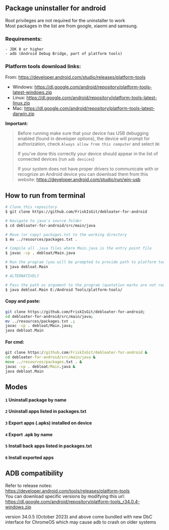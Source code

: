 ## Package uninstaller for android
Root privileges are not required for the uninstaller to work <br>
Most packages in the list are from google, xiaomi and samsung.
### Requirements:
```
- JDK 8 or higher
- adb (Android Debug Bridge, part of platform tools)
```

### Platform tools download links:
From:
https://developer.android.com/studio/releases/platform-tools

 - Windows: https://dl.google.com/android/repository/platform-tools-latest-windows.zip
 - Linux: https://dl.google.com/android/repository/platform-tools-latest-linux.zip
 - Mac: https://dl.google.com/android/repository/platform-tools-latest-darwin.zip

**Important:**
> 
> Before running make sure that your device has USB debugging enabled (found in developer options),
> the device will prompt for authorization, check `Always allow from this computer` and select `OK`
> 
> If you've done this correctly your device should appear in the list of connected devices (run  `adb devices`)
> 
> If your system does not have proper drivers to communicate with or recognize an Android device
> you can download them from this website: https://developer.android.com/studio/run/win-usb

## How to run from terminal
```bash
# Clone this repository
$ git clone https://github.com/FriskIsGit/debloater-for-android

# Navigate to java's source folder
$ cd debloater-for-android/src/main/java

# Move (or copy) packages.txt to the working directory
$ mv ../resources/packages.txt .

# Compile all .java files where Main.java is the entry point file
$ javac -cp . debloat/Main.java

# Run the program (you will be prompted to provide path to platform tools)
$ java debloat.Main

# ALTERNATIVELY

# Pass the path as argument to the program (quotation marks are not required)
$ java debloat.Main E:/Android Tools/platform-tools/
```

#### Copy and paste:
```bash
git clone https://github.com/FriskIsGit/debloater-for-android;
cd debloater-for-android/src/main/java;
mv ../resources/packages.txt .;
javac -cp . debloat/Main.java;
java debloat.Main
```
#### For cmd:
```cmd
git clone https://github.com/FriskIsGit/debloater-for-android &
cd debloater-for-android/src/main/java &
move ../resources/packages.txt . &
javac -cp . debloat/Main.java &
java debloat.Main
```

## Modes
#### `1` Uninstall package by name
#### `2` Uninstall apps listed in packages.txt
#### `3` Export apps (.apks) installed on device
#### `4` Export .apk by name
#### `5` Install back apps listed in packages.txt
#### `6` Install exported apps

## ADB compatibility
Refer to release notes: https://developer.android.com/tools/releases/platform-tools
<br>You can download specific versions by modifying this url:
https://dl.google.com/android/repository/platform-tools_r34.0.4-windows.zip

version 34.0.5 (October 2023) and above come bundled with new DbC interface for ChromeOS
which may cause adb to crash on older systems